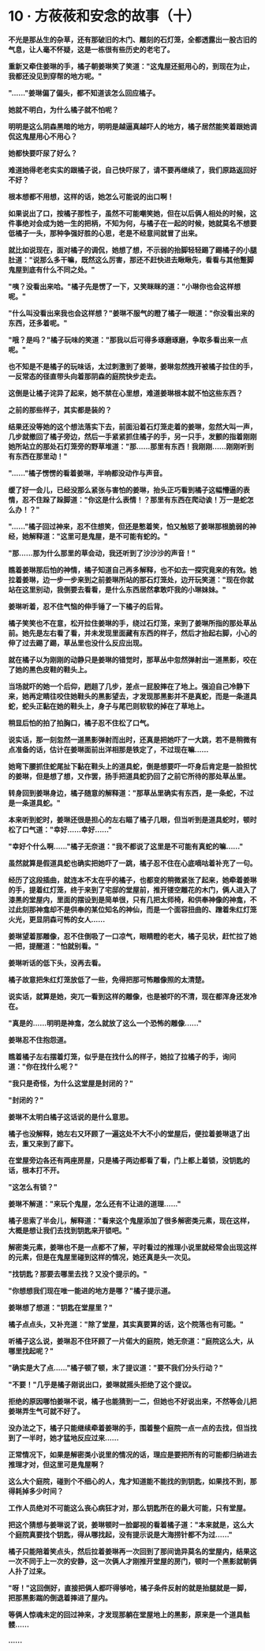 <link rel="stylesheet" href="../../styles/text.css" />
<h1>10 · 方莜莜和安念的故事（十）</h1>

**不光是那丛生的杂草，还有那破旧的木门、雕刻的石灯笼，全都透露出一股古旧的气息，让人毫不怀疑，这是一栋很有些历史的老宅了。**

**重新又牵住姜琳的手，橘子朝姜琳笑了笑道："这鬼屋还挺用心的，到现在为止，我都还没见到穿帮的地方呢。"**

**"......"姜琳偏了偏头，都不知道该怎么回应橘子。**

**她就不明白，为什么橘子就不怕呢？**

**明明是这么阴森黑暗的地方，明明是越逼真越吓人的地方，橘子居然能笑着跟她调侃这鬼屋用心不用心？**

**她都快要吓尿了好么？**

**难道她得老老实实的跟橘子说，自己快吓尿了，请不要再继续了，我们原路返回好不好？**

**根本想都不用想，这样的话，她怎么可能说的出口啊！**

**如果说出了口，按橘子那性子，虽然不可能嘲笑她，但在以后俩人相处的时候，这件事绝对会成为她一生的把柄，不知为何，与橘子在一起的时候，她就莫名不想要低橘子一头，那种争强好胜的心思，老是不经意间就冒了出来。**

**就比如说现在，面对橘子的调侃，她想了想，不示弱的抬脚轻轻踢了踢橘子的小腿肚道："说那么多干嘛，既然这么厉害，那还不赶快进去瞅瞅先，看看与其他蹩脚鬼屋到底有什么不同之处。"**

**"咦？没看出来哈。"橘子先是愣了一下，又笑眯眯的道："小琳你也会这样想呢。"**

**"什么叫没看出来我也会这样想？"姜琳不服气的瞪了橘子一眼道："你没看出来的东西，还多着呢。"**

**"哦？是吗？"橘子玩味的笑道："那我以后可得多琢磨琢磨，争取多看出来一点呢。"**

**也不知是不是橘子的玩味话，太过刺激到了姜琳，姜琳忽然拽开被橘子拉住的手，一反常态的径直带头向着那阴森的庭院快步走去。**

**这倒是让橘子诧异了起来，她不禁在心里想，难道姜琳根本就不怕这些东西？**

**之前的那些样子，其实都是装的？**

**结果还没等她的这个想法落实下去，前面沿着石灯笼走着的姜琳，忽然大叫一声，几步就撤回了橘子旁边，然后一手紧紧抓住橘子的手，另一只手，发颤的指着刚刚她所站立的那处石灯笼旁的野草堆道："那......那里有东西！我刚刚......刚刚听到有东西在那里动！"**

**"......"橘子愣愣的看着姜琳，半响都没动作与声音。**

**缓了好一会儿，已经没那么紧张与害怕的姜琳，抬头正巧看到橘子这幅懵逼的表情，忍不住跺了跺脚道："你这是什么表情！？那里有东西在爬动诶！万一是蛇怎么办！？"**

**"......"橘子回过神来，忍不住想笑，但还是憋着笑，怕又触怒了姜琳那根脆弱的神经，她解释道："这里可是鬼屋，是不可能有蛇的。"**

**"那......那为什么那里的草会动，我还听到了沙沙沙的声音！"**

**瞧着姜琳那后怕的神情，橘子知道自己再多解释，也不如去一探究竟来的有效。她拉着姜琳，边一步一步来到之前姜琳所站的那石灯笼处，边开玩笑道："现在你就站在这里别动，我倒要去看看，是什么东西居然拿敢吓我的小琳妹妹。"**

**姜琳听着，忍不住气恼的伸手锤了一下橘子的后背。**

**橘子笑笑也不在意，松开拉住姜琳的手，绕过石灯笼，来到了姜琳所指的那处草丛前。她先是左右看了看，并未发现里面藏有东西的样子，然后才抬起右脚，小心的伸了过去踢了踢，草丛里也没什么反应出现。**

**就在橘子以为刚刚的动静只是姜琳的错觉时，那草丛中忽然弹射出一道黑影，咬在了她的黑色皮鞋的鞋头上。**

**当场就吓的她一个后仰，趔趄了几步，差点一屁股摔在了地上。强迫自己冷静下来，她再定睛往咬住她鞋头的黑影望去，才发现那黑影并不是真蛇，而是一条道具蛇，蛇头正黏在她的鞋头上，身子与尾巴则软软的掉在了草地上。**

**稍显后怕的拍了拍胸口，橘子忍不住松了口气。**

**说实话，那一刻忽然一道黑影弹射而出时，还真是把她吓了一大跳，若不是稍微有点准备的话，估计在姜琳面前出洋相那是铁定了，不过现在嘛......**

**她弯下腰抓住蛇尾扯下黏在鞋头上的道具蛇，倒是想要吓一吓身后肯定是一脸担忧的姜琳，但是想了想，又作罢，扬手把道具蛇扔回了之前它所待的那处草丛里。**

**转身回到姜琳身边，橘子随意的解释道："那草丛里确实有东西，是一条蛇，不过是一条道具蛇。"**

**本来听到蛇时，姜琳还很是担心的左右瞄了橘子几眼，但当听到是道具蛇时，顿时松了口气道："幸好......幸好......"**

**"幸好个什么啊......"橘子无奈道："我不都说了这里是不可能有真蛇的嘛......"**

**虽然就算是假道具蛇也确实把她吓了一跳，橘子忍不住在心底嘀咕着补充了一句。**

**经历了这段插曲，就连本不太在乎的橘子，也都变的稍微紧张了起来，她牵着姜琳的手，提着红灯笼，终于来到了宅邸的堂屋前，推开镂空雕花的木门，俩人进入了漆黑的堂屋内，里面的摆设到是简单很，只有几把太师椅，和供奉神像的神龛，不过此刻那神龛却不是供奉的某位知名的神仙，而是一个面容扭曲的、蹭着朱红灯笼火光，更显阴森可怖的女人......**

**姜琳望着那雕像，忍不住倒吸了一口凉气，眼睛瞪的老大，橘子见状，赶忙拉了她一把，提醒道："怕就别看。"**

**姜琳听话的低下头，没再去看。**

**橘子故意把朱红灯笼放低了一些，免得把那可怖雕像照的太清楚。**

**说实话，就算是她，突兀一看到这样的雕像，也是被吓的不清，现在都浑身还发冷在。**

**"真是的......明明是神龛，怎么就放了这么一个恐怖的雕像......"**

**姜琳忍不住抱怨道。**

**瞧着橘子左右摆着灯笼，似乎是在找什么的样子，她拉了拉橘子的手，询问道："你在找什么呢？"**

**"我只是奇怪，为什么这堂屋是封闭的？"**

**"封闭的？"**

**姜琳不太明白橘子这话说的是什么意思。**

**橘子也没解释，她左右又环顾了一遍这处不大不小的堂屋后，便拉着姜琳退了出去，重又来到了廊下。**

**在堂屋旁边各还有两座房屋，只是橘子两边都看了看，门上都上着锁，没钥匙的话，根本打不开。**

**"这怎么有锁？"**

**姜琳不解道："来玩个鬼屋，怎么还有不让进的道理......"**

**橘子思索了半会儿，解释道："看来这个鬼屋添加了很多解密类元素，现在这样，大概是想让我们去找到钥匙来开锁吧。"**

**解密类元素，姜琳也不是一点都不了解，平时看过的推理小说里就经常会出现这样的元素，但是在鬼屋里碰到这样的情况，她还真是头一次见。**

**"找钥匙？那要去哪里去找？又没个提示的。"**

**"你想想我们现在唯一能进的地方是哪？"橘子提示道。**

**姜琳想了想道："钥匙在堂屋里？"**

**橘子点点头，又补充道："除了堂屋，其实真要算的话，这个院落也有可能。"**

**听橘子这么说，姜琳忍不住环顾了一片偌大的庭院，她无奈道："庭院这么大，从哪里找起呢？"**

**"确实是大了点......"橘子顿了顿，末了提议道："要不我们分头行动？"**

**"不要！"几乎是橘子刚说出口，姜琳就摇头拒绝了这个提议。**

**拒绝的原因哪怕姜琳不说，橘子也能猜到一二，但她也不好说出来，不然等会儿把姜琳弄生气可就不好了。**

**没办法之下，橘子只能继续牵着姜琳的手，围着整个庭院一点一点的去找，但当找到了一半时，她才猛地反应过来......**

**正常情况下，如果是解密类小说里的情况的话，理应是要把所有的可能都归纳进去推理才对，但这里可是鬼屋啊？**

**这么大个庭院，碰到个不细心的人，鬼才知道能不能找的到钥匙，如果找不到，那得耗掉多少时间？**

**工作人员绝对不可能这么丧心病狂才对，那么钥匙所在的最大可能，只有堂屋。**

**把这个猜想与姜琳说了说，姜琳顿时一脸鄙视的看着橘子道："本来就是，这么大个庭院真要找个钥匙，得从哪找起，没有提示说是大海捞针都不为过......"**

**橘子只能陪着笑点头，然后拉着姜琳再一次回到了那间诡异莫名的堂屋内，结果这一次不同于上一次的安静，这一次俩人才刚推开堂屋的房门，顿时一个黑影就朝俩人扑了过来。**

**"呀！"这回倒好，直接把俩人都吓得够呛，橘子条件反射的就是抬腿就是一脚，把那黑影踹的倒退着摔进了屋内。**

**等俩人惊魂未定的回过神来，才发现那躺在堂屋地上的黑影，原来是一个道具骷髅......**

**......**
